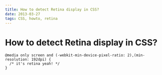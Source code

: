 ```yaml
---
title: How to detect Retina display in CSS?
date: 2013-03-27
tags: CSS, howto, retina
---
```



# How to detect Retina display in CSS?

```
@media only screen and (-webkit-min-device-pixel-ratio: 2),(min-resolution: 192dpi) {
  /* it's retina yeah! */
}
```
